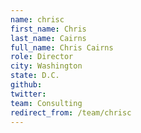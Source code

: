 ```yaml
---
name: chrisc
first_name: Chris
last_name: Cairns
full_name: Chris Cairns
role: Director
city: Washington
state: D.C.
github: 
twitter: 
team: Consulting
redirect_from: /team/chrisc
---
```


